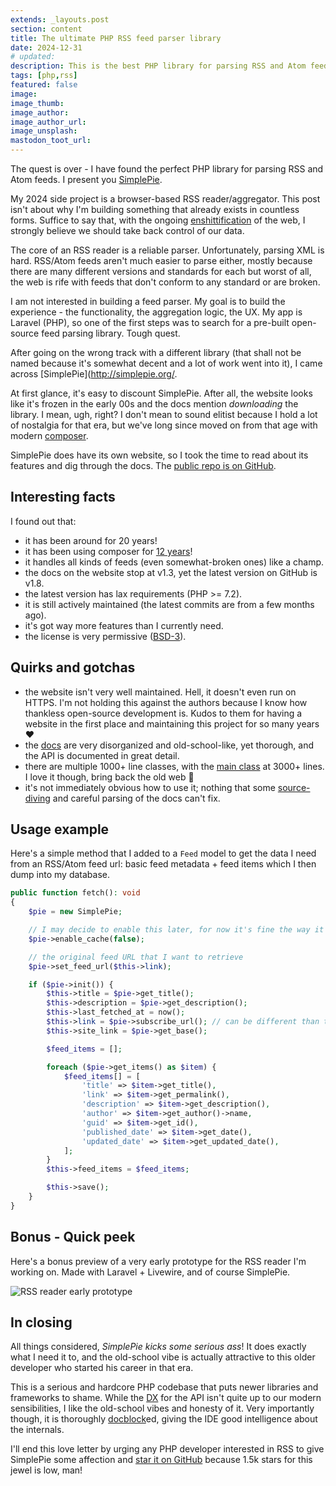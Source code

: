 ```yaml
---
extends: _layouts.post
section: content
title: The ultimate PHP RSS feed parser library
date: 2024-12-31
# updated:
description: This is the best PHP library for parsing RSS and Atom feeds
tags: [php,rss]
featured: false
image:
image_thumb:
image_author:
image_author_url:
image_unsplash:
mastodon_toot_url: 
---
```


The quest is over - I have found the perfect PHP library for parsing RSS and Atom feeds. I present you [SimplePie](http://simplepie.org/).

My 2024 side project is a browser-based RSS reader/aggregator. This post isn't about why I'm building something that already exists in countless forms. Suffice to say that, with the ongoing [enshittification](https://en.wikipedia.org/wiki/Enshittification) of the web, I strongly believe we should take back control of our data.

The core of an RSS reader is a reliable parser. Unfortunately, parsing XML is hard. RSS/Atom feeds aren't much easier to parse either, mostly because there are many different versions and standards for each but worst of all, the web is rife with feeds that don't conform to any standard or are broken.

I am not interested in building a feed parser. My goal is to build the experience - the functionality, the aggregation logic, the UX. My app is Laravel (PHP), so one of the first steps was to search for a pre-built open-source feed parsing library. Tough quest.

After going on the wrong track with a different library (that shall not be named because it's somewhat decent and a lot of work went into it), I came across [SimplePie](http://simplepie.org/.

At first glance, it's easy to discount SimplePie. After all, the website looks like it's frozen in the early 00s and the docs mention *downloading* the library. I mean, ugh, right? I don't mean to sound elitist because I hold a lot of nostalgia for that era, but we've long since moved on from that age with modern [composer](https://getcomposer.org/).

SimplePie does have its own website, so I took the time to read about its features and dig through the docs. The [public repo is on GitHub](https://github.com/simplepie/simplepie).

## Interesting facts

I found out that:

- it has been around for 20 years!
- it has been using composer for [12 years](https://github.com/simplepie/simplepie/commit/6bd35fa3b4a08a2421e99aea4f1c18c9329b1a0c)!
- it handles all kinds of feeds (even somewhat-broken ones) like a champ.
- the docs on the website stop at v1.3, yet the latest version on GitHub is v1.8.
- the latest version has lax requirements (PHP >= 7.2).
- it is still actively maintained (the latest commits are from a few months ago).
- it's got way more features than I currently need.
- the license is very permissive ([BSD-3](https://opensource.org/license/BSD-3-Clause)).

## Quirks and gotchas

- the website isn't very well maintained. Hell, it doesn't even run on HTTPS. I'm not holding this against the authors because I know how thankless open-source development is. Kudos to them for having a website in the first place and maintaining this project for so many years ❤️
- the [docs](http://simplepie.org/api/class-SimplePie.html) are very disorganized and old-school-like, yet thorough, and the API is documented in great detail.
- there are multiple 1000+ line classes, with the [main class](https://github.com/teamzac/larapie/blob/master/src/Feed.php) at 3000+ lines. I love it though, bring back the old web 🤘
- it's not immediately obvious how to use it; nothing that some [source-diving](https://github.com/simplepie/simplepie/blob/master/tests/SubscribeUrlTest.php) and careful parsing of the docs can't fix.

## Usage example

Here's a simple method that I added to a `Feed` model to get the data I need from an RSS/Atom feed url: basic feed metadata + feed items which I then dump into my database.

```php
public function fetch(): void
{
	$pie = new SimplePie;

	// I may decide to enable this later, for now it's fine the way it is
	$pie->enable_cache(false);

	// the original feed URL that I want to retrieve
	$pie->set_feed_url($this->link);

	if ($pie->init()) {
		$this->title = $pie->get_title();
		$this->description = $pie->get_description();
		$this->last_fetched_at = now();
		$this->link = $pie->subscribe_url(); // can be different than the original feed URL
		$this->site_link = $pie->get_base();

		$feed_items = [];

		foreach ($pie->get_items() as $item) {
			$feed_items[] = [
				'title' => $item->get_title(),
				'link' => $item->get_permalink(),
				'description' => $item->get_description(),
				'author' => $item->get_author()->name,
				'guid' => $item->get_id(),
				'published_date' => $item->get_date(),
				'updated_date' => $item->get_updated_date(),
			];
		}
		$this->feed_items = $feed_items;

		$this->save();
	}
}
```

## Bonus - Quick peek

Here's a bonus preview of a very early prototype for the RSS reader I'm working on. Made with Laravel + Livewire, and of course SimplePie.

![RSS reader early prototype](/assets/img/2024-03-23-rss-reader-early-prototype.gif)

## In closing

All things considered, *SimplePie kicks some serious ass*! It does exactly what I need it to, and the old-school vibe is actually attractive to this older developer who started his career in that era.

This is a serious and hardcore PHP codebase that puts newer libraries and frameworks to shame. While the [DX](https://github.blog/2023-06-08-developer-experience-what-is-it-and-why-should-you-care/) for the API isn't quite up to our modern sensibilities, I like the old-school vibes and honesty of it. Very importantly though, it is thoroughly [docblock](https://docs.phpdoc.org/guide/guides/docblocks.html)ed, giving the IDE good intelligence about the internals.

I'll end this love letter by urging any PHP developer interested in RSS to give SimplePie some affection and [star it on GitHub](https://github.com/simplepie/simplepie) because 1.5k stars for this jewel is low, man!